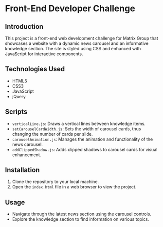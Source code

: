 # Front-End Developer Challenge

## Introduction

This project is a front-end web development challenge for Matrix Group that showcases a website with a dynamic news carousel and an informative knowledge section. The site is styled using CSS and enhanced with JavaScript for interactive components.

## Technologies Used

- HTML5
- CSS3
- JavaScript
- jQuery

## Scripts

- `verticalLine.js`: Draws a vertical lines between knowledge items.
- `setCarouselCardWidth.js`: Sets the width of carousel cards, thus changing the number of cards per slide.
- `carouselAnimation.js`: Manages the animation and functionality of the news carousel.
- `addClippedShadow.js`: Adds clipped shadows to carousel cards for visual enhancement.

## Installation

1. Clone the repository to your local machine.
2. Open the `index.html` file in a web browser to view the project.

## Usage

- Navigate through the latest news section using the carousel controls.
- Explore the knowledge section to find information on various topics.
